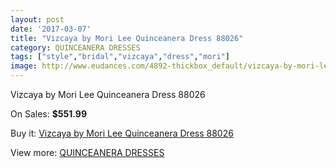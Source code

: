 ```yaml
---
layout: post
date: '2017-03-07'
title: "Vizcaya by Mori Lee Quinceanera Dress 88026"
category: QUINCEANERA DRESSES
tags: ["style","bridal","vizcaya","dress","mori"]
image: http://www.eudances.com/4892-thickbox_default/vizcaya-by-mori-lee-quinceanera-dress-88026.jpg
---
```

Vizcaya by Mori Lee Quinceanera Dress 88026

On Sales: **$551.99**
<a href="https://www.eudances.com/en/quinceanera-dresses/1649-vizcaya-by-mori-lee-quinceanera-dress-88026.html"><amp-img layout="responsive" width="600" height="600" src="//www.eudances.com/4892-thickbox_default/vizcaya-by-mori-lee-quinceanera-dress-88026.jpg" alt="Vizcaya by Mori Lee Quinceanera Dress 88026 0" /></a>
<a href="https://www.eudances.com/en/quinceanera-dresses/1649-vizcaya-by-mori-lee-quinceanera-dress-88026.html"><amp-img layout="responsive" width="600" height="600" src="//www.eudances.com/4894-thickbox_default/vizcaya-by-mori-lee-quinceanera-dress-88026.jpg" alt="Vizcaya by Mori Lee Quinceanera Dress 88026 1" /></a>
<a href="https://www.eudances.com/en/quinceanera-dresses/1649-vizcaya-by-mori-lee-quinceanera-dress-88026.html"><amp-img layout="responsive" width="600" height="600" src="//www.eudances.com/4893-thickbox_default/vizcaya-by-mori-lee-quinceanera-dress-88026.jpg" alt="Vizcaya by Mori Lee Quinceanera Dress 88026 2" /></a>

Buy it: [Vizcaya by Mori Lee Quinceanera Dress 88026](https://www.eudances.com/en/quinceanera-dresses/1649-vizcaya-by-mori-lee-quinceanera-dress-88026.html "Vizcaya by Mori Lee Quinceanera Dress 88026")

View more: [QUINCEANERA DRESSES](https://www.eudances.com/en/17-quinceanera-dresses "QUINCEANERA DRESSES")